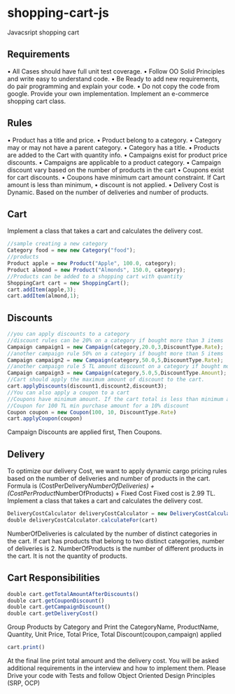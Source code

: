 # shopping-cart-js

Javacsript shopping cart

## Requirements

• All Cases should have full unit test coverage.
• Follow OO Solid Principles and write easy to understand code.
• Be Ready to add new requirements, do pair programming and explain your code.
• Do not copy the code from google. Provide your own implementation.
Implement an e-commerce shopping cart class.

## Rules

• Product has a title and price.
• Product belong to a category.
• Category may or may not have a parent category.
• Category has a title.
• Products are added to the Cart with quantity info.
• Campaigns exist for product price discounts.
• Campaigns are applicable to a product category.
• Campaign discount vary based on the number of products in the cart
• Coupons exist for cart discounts.
• Coupons have minimum cart amount constraint. If Cart amount is less than minimum,
• discount is not applied.
• Delivery Cost is Dynamic. Based on the number of deliveries and number of products.

## Cart

Implement a class that takes a cart and calculates the delivery cost.

```javascript
//sample creating a new category
Category food = new new Category("food");
//products
Product apple = new Product("Apple", 100.0, category);
Product almond = new Product("Almonds", 150.0, category);
//Products can be added to a shopping cart with quantity
ShoppingCart cart = new ShoppingCart();
cart.addItem(apple,3);
cart.addItem(almond,1);
```

## Discounts

```javascript
//you can apply discounts to a category
//discount rules can be 20% on a category if bought more than 3 items
Campaign campaign1 = new Campaign(category,20.0,3,DiscountType.Rate);
//another campaign rule 50% on a category if bought more than 5 items
Campaign campaign2 = new Campaign(category,50.0,5,DiscountType.Rate);
//another campaign rule 5 TL amount discount on a category if bought more than 5 items
Campaign campaign3 = new Campaign(category,5.0,5,DiscountType.Amount);
//Cart should apply the maximum amount of discount to the cart.
cart.applyDiscounts(discount1,discount2,discount3);
//You can also apply a coupon to a cart
//Coupons have minimum amount. If the cart total is less than minimum amount, coupon is not applicable
//Coupon for 100 TL min purchase amount for a 10% discount
Coupon coupon = new Coupon(100, 10, DiscountType.Rate)
cart.applyCoupon(coupon)
```

Campaign Discounts are applied first, Then Coupons.

## Delivery

To optimize our delivery Cost, we want to apply dynamic cargo pricing rules based on the
number of deliveries and number of products in the cart.
Formula is (CostPerDelivery*NumberOfDeliveries) + (CostPerProduct*NumberOfProducts) + Fixed Cost
Fixed cost is 2.99 TL.
Implement a class that takes a cart and calculates the delivery cost.

```javascript
DeliveryCostCalculator deliveryCostCalculator = new DeliveryCostCalculator(costPerDelivery,costPerProduct,fixedCost);
double deliveryCostCalculator.calculateFor(cart)
```

NumberOfDeliveries is calculated by the number of distinct categories in the cart.
If cart has products that belong to two distinct categories, number of deliveries is 2.
NumberOfProducts is the number of different products in the cart. It is not the quantity of products.

## Cart Responsibilities

```javascript
double cart.getTotalAmountAfterDiscounts()
double cart.getCouponDiscount()
double cart.getCampaignDiscount()
double cart.getDeliveryCost()
```

Group Products by Category and Print the CategoryName, ProductName, Quantity, Unit
Price, Total Price, Total Discount(coupon,campaign) applied

```javascript
cart.print()
```

At the final line print total amount and the delivery cost.
You will be asked additional requirements in the interview and how to implement them.
Please Drive your code with Tests and follow Object Oriented Design Principles (SRP, OCP)
